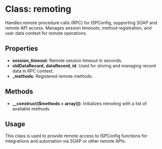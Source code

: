 # Class: remoting

Handles remote procedure calls (RPC) for ISPConfig, supporting SOAP and remote API access. Manages session timeouts, method registration, and user data context for remote operations.

## Properties
- **session_timeout**: Remote session timeout in seconds.
- **oldDataRecord, dataRecord, id**: Used for storing and managing record data in RPC context.
- **_methods**: Registered remote methods.

## Methods
- **__construct($methods = array())**: Initializes remoting with a list of available methods.

## Usage
This class is used to provide remote access to ISPConfig functions for integrations and automation via SOAP or other remote APIs.
